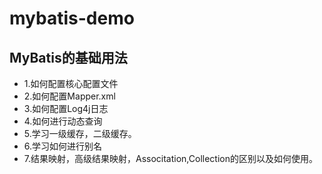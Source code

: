 # mybatis-demo
## MyBatis的基础用法
- 1.如何配置核心配置文件
- 2.如何配置Mapper.xml
- 3.如何配置Log4j日志
- 4.如何进行动态查询
- 5.学习一级缓存，二级缓存。
- 6.学习如何进行别名
- 7.结果映射，高级结果映射，Associtation,Collection的区别以及如何使用。

